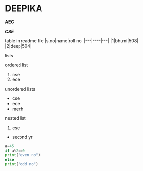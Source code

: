 # DEEPIKA
**AEC**

***CSE***

table in readme file
|s.no|name|roll no|
|---|----|---|
|1|bhumi|508|
|2|deep|504|

lists

ordered list
1. cse
2. ece 

unordered lists
- cse
-  ece
-  mech

nested list
1. cse
  - second yr

```python code
a=45
if a%2==0
print("even no")
else
print("odd no")
```
